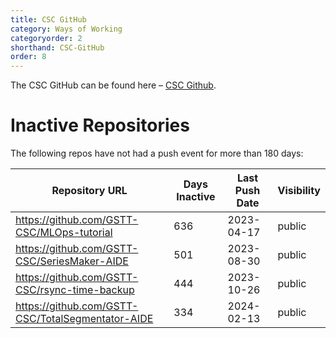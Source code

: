 ```yaml
---
title: CSC GitHub
category: Ways of Working
categoryorder: 2
shorthand: CSC-GitHub
order: 8
---
```


The CSC GitHub can be found here – <a href="https://github.com/GSTT-CSC/">CSC Github</a>.

# Inactive Repositories

The following repos have not had a push event for more than 180 days:

| Repository URL | Days Inactive | Last Push Date | Visibility |
| --- | --- | --- | --- |
| https://github.com/GSTT-CSC/MLOps-tutorial | 636 | 2023-04-17 | public |
| https://github.com/GSTT-CSC/SeriesMaker-AIDE | 501 | 2023-08-30 | public |
| https://github.com/GSTT-CSC/rsync-time-backup | 444 | 2023-10-26 | public |
| https://github.com/GSTT-CSC/TotalSegmentator-AIDE | 334 | 2024-02-13 | public |
